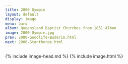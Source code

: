 ```yaml
---
title: 2000 Gympie
layout: default
display: image
menu: barq
album: Queensland Baptist Churches from 1851 Album
image: 2000-Gympie.jpg
prev: 2000-Goodlife-Buderim.html
next: 2000-Stanthorpe.html
---
```

{% include image-head.md %}
{% include image.html %}